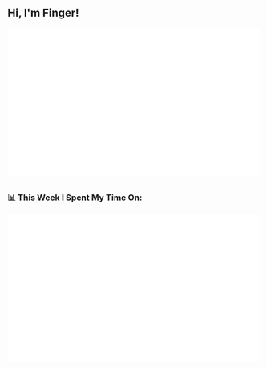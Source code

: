 <h2> Hi, I'm Finger!</h2>

<img align="right" src="https://raw.githubusercontent.com/spianmo/github-stats/master/generated/overview.svg#gh-light-mode-only">

<!-- <img align="right" height="160em" src="https://github-readme-stats-eight-theta.vercel.app/api/top-langs/?username=spianmo&layout=compact&langs_count=8&theme=algolia"/>	 -->
	
```go
package main

type Me struct {
	Name   string
	Job    string
	Code   string
	Skills string
}

func main() {
	me := &Me{
		Name:   "Finger",
		Job:    "Client-side Engineer",
		Code:   "Java, Kotlin, C#, Rust and C++ and Others",
		Skills: "Android, Security, Cross-platform client, NLP, CV, ASR ^o^",
	}
	_ = me
}
```


<h3>📊 This Week I Spent My Time On:</h3>
<img align='right' src="https://raw.githubusercontent.com/spianmo/github-stats/master/generated/languages.svg#gh-light-mode-only">

<!--START_SECTION:waka-->

```txt
CMake                  3 hrs 18 mins   █████░░░░░░░░░░░░░░░░░░░░   19.63 %
Java                   3 hrs 6 mins    ████▓░░░░░░░░░░░░░░░░░░░░   18.43 %
Kotlin                 1 hr 38 mins    ██▒░░░░░░░░░░░░░░░░░░░░░░   09.73 %
C++                    1 hr 37 mins    ██▒░░░░░░░░░░░░░░░░░░░░░░   09.62 %
ObjectiveC             1 hr 16 mins    ██░░░░░░░░░░░░░░░░░░░░░░░   07.58 %
```

<!--END_SECTION:waka-->
